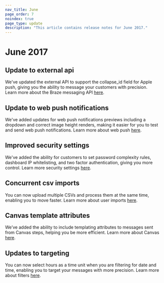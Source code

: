 ```yaml
---
nav_title: June
page_order: 7
noindex: true
page_type: update
description: "This article contains release notes for June 2017."
---
```


# June 2017

## Update to external api

We've updated the external API to support the collapse_id field for Apple push, giving you the ability to message your customers with precision. Learn more about the Braze messaging API [here][49].

## Update to web push notifications

We've added updates for web push notifications previews including a dropdown and correct image height renders, making it easier for you to test and send web push notifications. Learn more about web push [here][47].

## Improved security settings

We've added the ability for customers to set password complexity rules, dashboard IP whitelisting, and two factor authentication, giving you more control. Learn more security settings [here][46].

## Concurrent csv imports

You can now upload multiple CSVs and process them at the same time, enabling you to move faster. Learn more about user imports [here][50].

## Canvas template attributes
We’ve added the ability to include templating attributes to messages sent from Canvas steps, helping you be more efficient. Learn more about Canvas [here][45].

## Updates to targeting
You can now select hours as a time unit when you are filtering for date and time, enabling you to target your messages with more precision. Learn more about filters [here][44].


[44]: {{site.baseurl}}/user_guide/engagement_tools/segments/creating_a_segment/#step-4-add-filters-to-your-segment
[45]: {{site.baseurl}}/user_guide/engagement_tools/canvas/create_a_canvas/create_a_canvas/
[46]: {{site.baseurl}}/user_guide/onboarding/platform_administrative_features/#security-settings
[47]: {{site.baseurl}}/help/best_practices/web_sdk/#web-push
[49]: {{site.baseurl}}/api/endpoints/messaging/
[50]: {{site.baseurl}}/user_guide/administrative/manage_your_users/user_import/#user-import
[98]:{{site.baseurl}}/user_guide/onboarding/platform_administrative_features/#authentication-rules
